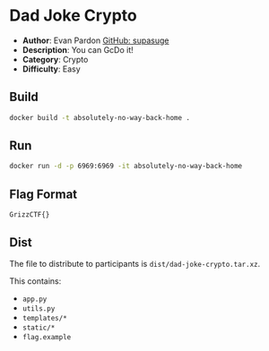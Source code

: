 # Dad Joke Crypto

- **Author**: Evan Pardon [GitHub: supasuge](https://github.com/supasuge)
- **Description**: You can GcDo it!
- **Category**: Crypto
- **Difficulty**: Easy


## Build

```bash
docker build -t absolutely-no-way-back-home .
```


## Run

```bash
docker run -d -p 6969:6969 -it absolutely-no-way-back-home
```


## Flag Format

```
GrizzCTF{}
```

## Dist

The file to distribute to participants is `dist/dad-joke-crypto.tar.xz`.

This contains:
- `app.py`
- `utils.py`
- `templates/*`
- `static/*`
- `flag.example`
